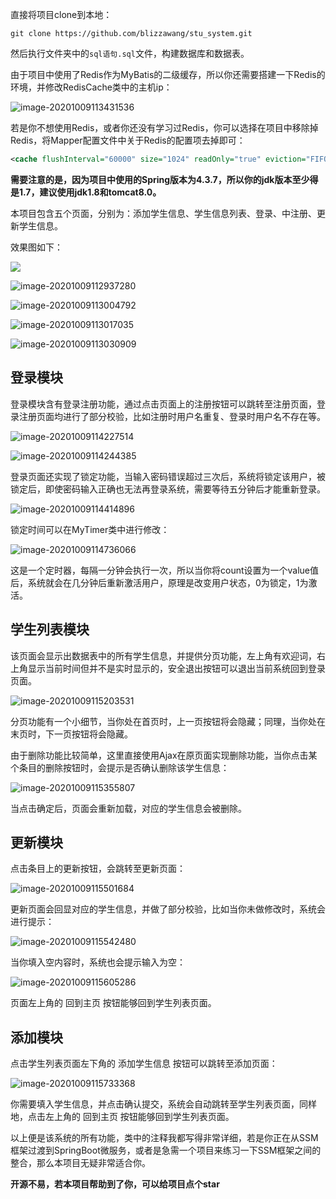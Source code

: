 直接将项目clone到本地：
```git
git clone https://github.com/blizzawang/stu_system.git
```

然后执行文件夹中的```sql语句.sql```文件，构建数据库和数据表。

由于项目中使用了Redis作为MyBatis的二级缓存，所以你还需要搭建一下Redis的环境，并修改RedisCache类中的主机ip：

![image-20201009113431536](https://github.com/blizzawang/stu_system/blob/master/imgs/01.png)

若是你不想使用Redis，或者你还没有学习过Redis，你可以选择在项目中移除掉Redis，将Mapper配置文件中关于Redis的配置项去掉即可：

```xml
<cache flushInterval="60000" size="1024" readOnly="true" eviction="FIFO" type="com.wwj.util.RedisCache"/>
```

**需要注意的是，因为项目中使用的Spring版本为4.3.7，所以你的jdk版本至少得是1.7，建议使用jdk1.8和tomcat8.0。**

本项目包含五个页面，分别为：添加学生信息、学生信息列表、登录、中注册、更新学生信息。

效果图如下：

![](https://github.com/blizzawang/stu_system/blob/master/imgs/02.png)

![image-20201009112937280](https://github.com/blizzawang/stu_system/blob/master/imgs/03.png)

![image-20201009113004792](https://github.com/blizzawang/stu_system/blob/master/imgs/04.png)

![image-20201009113017035](https://github.com/blizzawang/stu_system/blob/master/imgs/05.png)

![image-20201009113030909](https://github.com/blizzawang/stu_system/blob/master/imgs/06.png)

## 登录模块

登录模块含有登录注册功能，通过点击页面上的注册按钮可以跳转至注册页面，登录注册页面均进行了部分校验，比如注册时用户名重复、登录时用户名不存在等。

![image-20201009114227514](https://github.com/blizzawang/stu_system/blob/master/imgs/07.png)

![image-20201009114244385](https://github.com/blizzawang/stu_system/blob/master/imgs/08.png)

登录页面还实现了锁定功能，当输入密码错误超过三次后，系统将锁定该用户，被锁定后，即使密码输入正确也无法再登录系统，需要等待五分钟后才能重新登录。

![image-20201009114414896](https://github.com/blizzawang/stu_system/blob/master/imgs/09.png)

锁定时间可以在MyTimer类中进行修改：

![image-20201009114736066](https://github.com/blizzawang/stu_system/blob/master/imgs/10.png)

这是一个定时器，每隔一分钟会执行一次，所以当你将count设置为一个value值后，系统就会在几分钟后重新激活用户，原理是改变用户状态，0为锁定，1为激活。

## 学生列表模块

该页面会显示出数据表中的所有学生信息，并提供分页功能，左上角有欢迎词，右上角显示当前时间但并不是实时显示的，安全退出按钮可以退出当前系统回到登录页面。

![image-20201009115203531](https://github.com/blizzawang/stu_system/blob/master/imgs/11.png)

分页功能有一个小细节，当你处在首页时，上一页按钮将会隐藏；同理，当你处在末页时，下一页按钮将会隐藏。

由于删除功能比较简单，这里直接使用Ajax在原页面实现删除功能，当你点击某个条目的删除按钮时，会提示是否确认删除该学生信息：

![image-20201009115355807](https://github.com/blizzawang/stu_system/blob/master/imgs/12.png)

当点击确定后，页面会重新加载，对应的学生信息会被删除。

## 更新模块

点击条目上的更新按钮，会跳转至更新页面：

![image-20201009115501684](https://github.com/blizzawang/stu_system/blob/master/imgs/13.png)

更新页面会回显对应的学生信息，并做了部分校验，比如当你未做修改时，系统会进行提示：

![image-20201009115542480](https://github.com/blizzawang/stu_system/blob/master/imgs/16.png)

当你填入空内容时，系统也会提示输入为空：

![image-20201009115605286](https://github.com/blizzawang/stu_system/blob/master/imgs/14.png)

页面左上角的 回到主页 按钮能够回到学生列表页面。

## 添加模块

点击学生列表页面左下角的 添加学生信息 按钮可以跳转至添加页面：

![image-20201009115733368](https://github.com/blizzawang/stu_system/blob/master/imgs/15.png)

你需要填入学生信息，并点击确认提交，系统会自动跳转至学生列表页面，同样地，点击左上角的 回到主页 按钮能够回到学生列表页面。

以上便是该系统的所有功能，类中的注释我都写得非常详细，若是你正在从SSM框架过渡到SpringBoot微服务，或者是急需一个项目来练习一下SSM框架之间的整合，那么本项目无疑非常适合你。

**开源不易，若本项目帮助到了你，可以给项目点个star**

